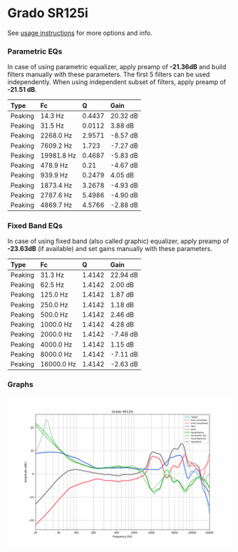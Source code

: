 # Grado SR125i
See [usage instructions](https://github.com/jaakkopasanen/AutoEq#usage) for more options and info.

### Parametric EQs
In case of using parametric equalizer, apply preamp of **-21.36dB** and build filters manually
with these parameters. The first 5 filters can be used independently.
When using independent subset of filters, apply preamp of **-21.51 dB**.

| Type    | Fc         |      Q | Gain     |
|:--------|:-----------|:-------|:---------|
| Peaking | 14.3 Hz    | 0.4437 | 20.32 dB |
| Peaking | 31.5 Hz    | 0.0112 | 3.88 dB  |
| Peaking | 2268.0 Hz  | 2.9571 | -8.57 dB |
| Peaking | 7609.2 Hz  | 1.723  | -7.27 dB |
| Peaking | 19981.8 Hz | 0.4687 | -5.83 dB |
| Peaking | 478.9 Hz   | 0.21   | -4.67 dB |
| Peaking | 939.9 Hz   | 0.2479 | 4.05 dB  |
| Peaking | 1873.4 Hz  | 3.2678 | -4.93 dB |
| Peaking | 2787.6 Hz  | 5.4986 | -4.90 dB |
| Peaking | 4869.7 Hz  | 4.5766 | -2.88 dB |

### Fixed Band EQs
In case of using fixed band (also called graphic) equalizer, apply preamp of **-23.63dB**
(if available) and set gains manually with these parameters.

| Type    | Fc         |      Q | Gain     |
|:--------|:-----------|:-------|:---------|
| Peaking | 31.3 Hz    | 1.4142 | 22.94 dB |
| Peaking | 62.5 Hz    | 1.4142 | 2.00 dB  |
| Peaking | 125.0 Hz   | 1.4142 | 1.87 dB  |
| Peaking | 250.0 Hz   | 1.4142 | 1.18 dB  |
| Peaking | 500.0 Hz   | 1.4142 | 2.46 dB  |
| Peaking | 1000.0 Hz  | 1.4142 | 4.28 dB  |
| Peaking | 2000.0 Hz  | 1.4142 | -7.48 dB |
| Peaking | 4000.0 Hz  | 1.4142 | 1.15 dB  |
| Peaking | 8000.0 Hz  | 1.4142 | -7.11 dB |
| Peaking | 16000.0 Hz | 1.4142 | -2.63 dB |

### Graphs
![](./Grado%20SR125i.png)